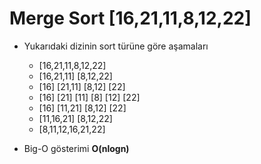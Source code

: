 # Merge Sort [16,21,11,8,12,22]

- Yukarıdaki dizinin sort türüne göre aşamaları
    * [16,21,11,8,12,22]
    * [16,21,11] [8,12,22]
    * [16] [21,11] [8,12] [22]
    * [16] [21] [11] [8] [12] [22]
    * [16] [11,21] [8,12] [22]
    * [11,16,21] [8,12,22]
    * [8,11,12,16,21,22]

- Big-O gösterimi **O(nlogn)**
